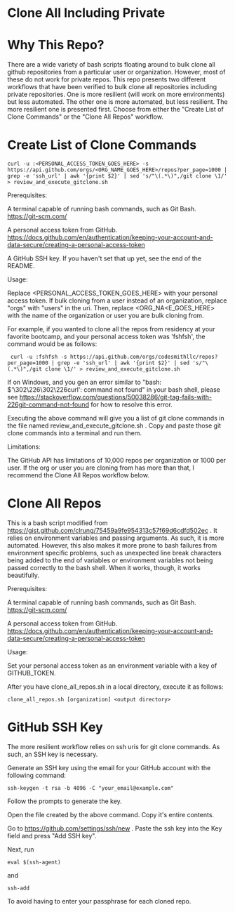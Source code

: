 # Clone All Including Private

# Why This Repo?
There are a wide variety of bash scripts floating around to bulk clone all github repositories from a particular user or organization. However, most of these do not work for private repos. This repo presents two different workflows that have been verified to bulk clone all repositories including private repositories. One is more resilient (will work on more environments) but less automated. The other one is more automated, but less resilient. The more resilient one is presented first. Choose from either the "Create List of Clone Commands" or the "Clone All Repos" workflow.

# Create List of Clone Commands

```
curl -u :<PERSONAL_ACCESS_TOKEN_GOES_HERE> -s https://api.github.com/orgs/<ORG_NAME_GOES_HERE>/repos?per_page=1000 | grep -e 'ssh_url' | awk '{print $2}' | sed 's/"\(.*\)",/git clone \1/' > review_and_execute_gitclone.sh
```

Prerequisites:

A terminal capable of running bash commands, such as Git Bash. https://git-scm.com/

A personal access token from GitHub. https://docs.github.com/en/authentication/keeping-your-account-and-data-secure/creating-a-personal-access-token

A GitHub SSH key. If you haven't set that up yet, see the end of the README.

Usage:

Replace <PERSONAL_ACCESS_TOKEN_GOES_HERE> with your personal access token. If bulk cloning from a user instead of an organization, replace "orgs" with "users" in the uri. Then, replace <ORG_NA<E_GOES_HERE> with the name of the organization or user you are bulk cloning from.

For example, if you wanted to clone all the repos from residency at your favorite bootcamp, and your personal access token was 'fshfsh', the command would be as follows:

```
 curl -u :fshfsh -s https://api.github.com/orgs/codesmithllc/repos?per_page=1000 | grep -e 'ssh_url' | awk '{print $2}' | sed 's/"\(.*\)",/git clone \1/' > review_and_execute_gitclone.sh

```

If on Windows, and you gen an error similar to "bash: $'\302\226\302\226curl': command not found" in your bash shell, please see https://stackoverflow.com/questions/50038286/git-tag-fails-with-226git-command-not-found for how to resolve this error.

Executing the above command will give you a list of git clone commands in the file named review_and_execute_gitclone.sh . Copy and paste those git clone commands into a terminal and run them.

Limitations:

The GitHub API has limitations of 10,000 repos per organization or 1000 per user. If the org or user you are cloning from has more than that, I recommend the Clone All Repos workflow below.

# Clone All Repos
This is a bash script modified from https://gist.github.com/clrung/75459a9fe954313c57f69d6cdfd502ec . It relies on environment variables and passing arguments. As such, it is more automated. However, this also makes it more prone to bash failures from environment specific problems, such as unexpected line break characters being added to the end of variables or environment variables not being passed correctly to the bash shell. When it works, though, it works beautifully.

Prerequisites:

A terminal capable of running bash commands, such as Git Bash. https://git-scm.com/

A personal access token from GitHub. https://docs.github.com/en/authentication/keeping-your-account-and-data-secure/creating-a-personal-access-token

Usage:

Set your personal access token as an environment variable with a key of GITHUB_TOKEN.

After you have clone_all_repos.sh in a local directory, execute it as follows:

```
clone_all_repos.sh [organization] <output directory>
```

# GitHub SSH Key

The more resilient workflow relies on ssh uris for git clone commands. As such, an SSH key is necessary.

Generate an SSH key using the email for your GitHub account with the following command:

```
ssh-keygen -t rsa -b 4096 -C "your_email@example.com"

```

Follow the prompts to generate the key.

Open the file created by the above command. Copy it's entire contents.

Go to https://github.com/settings/ssh/new . Paste the ssh key into the Key field and press "Add SSH key".

Next, run

```
eval $(ssh-agent)
```

and

```
ssh-add
```

To avoid having to enter your passphrase for each cloned repo.


